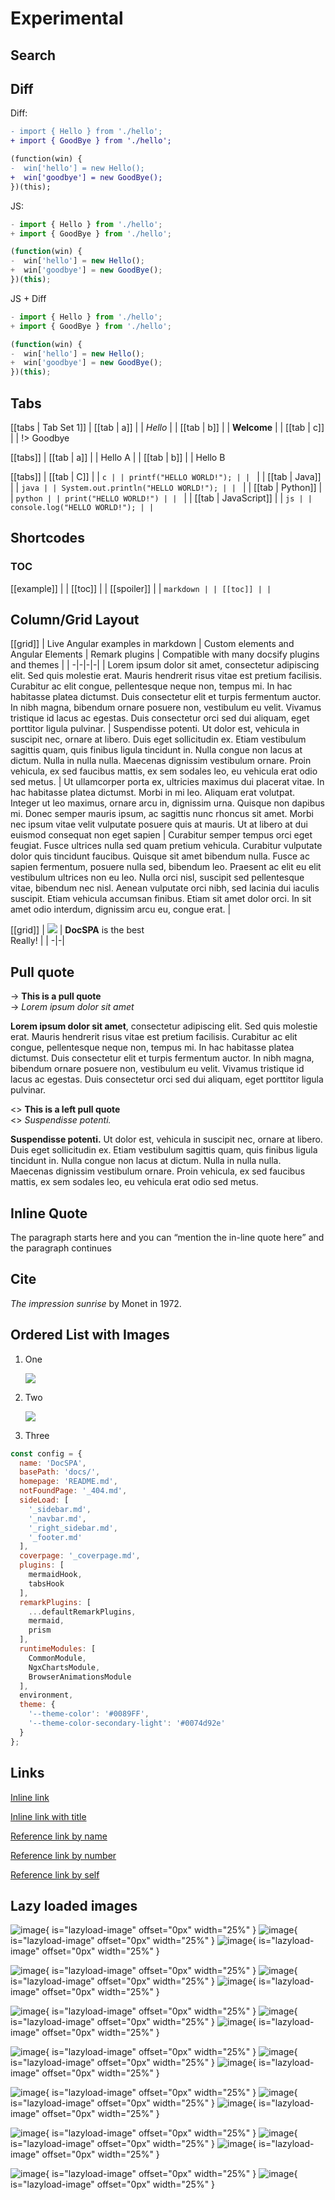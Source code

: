 # Experimental

## Search

<md-toc-search summary="SUMMARY"></md-toc-search>

## Diff

Diff:

```diff
- import { Hello } from './hello';
+ import { GoodBye } from './hello';

(function(win) {
-  win['hello'] = new Hello();
+  win['goodbye'] = new GoodBye();
})(this);
```

JS:

```js
- import { Hello } from './hello';
+ import { GoodBye } from './hello';

(function(win) {
-  win['hello'] = new Hello();
+  win['goodbye'] = new GoodBye();
})(this);
```

JS + Diff

```js { diff }
- import { Hello } from './hello';
+ import { GoodBye } from './hello';

(function(win) {
-  win['hello'] = new Hello();
+  win['goodbye'] = new GoodBye();
})(this);
```

## Tabs

[[tabs | Tab Set 1]]
| [[tab | a]]
| | *Hello*
|
| [[tab | b]]
| | **Welcome**
|
| [[tab | c]]
| | !> Goodbye

[[tabs]]
| [[tab | a]]
| | Hello A
|
| [[tab | b]]
| | Hello B

[[tabs]]
| [[tab | C]]
| | ```c
| | printf("HELLO WORLD!");
| | ```
|
| [[tab | Java]]
| | ```java
| | System.out.println("HELLO WORLD!");
| | ```
|
| [[tab | Python]]
| | ```python
| | print("HELLO WORLD!")
| | ```
|
| [[tab | JavaScript]]
| | ```js
| | console.log("HELLO WORLD!");
| | ```

## Shortcodes

### TOC

[[example]]
|
| [[toc]]
|
| [[spoiler]]
| | ```markdown
| | [[toc]]
| | ```

## Column/Grid Layout

[[grid]]
| Live Angular examples in markdown | Custom elements and Angular Elements | Remark plugins | Compatible with many docsify plugins and themes |
| -|-|-|-|
| Lorem ipsum dolor sit amet, consectetur adipiscing elit. Sed quis molestie erat. Mauris hendrerit risus vitae est pretium facilisis. Curabitur ac elit congue, pellentesque neque non, tempus mi. In hac habitasse platea dictumst. Duis consectetur elit et turpis fermentum auctor. In nibh magna, bibendum ornare posuere non, vestibulum eu velit. Vivamus tristique id lacus ac egestas. Duis consectetur orci sed dui aliquam, eget porttitor ligula pulvinar. | Suspendisse potenti. Ut dolor est, vehicula in suscipit nec, ornare at libero. Duis eget sollicitudin ex. Etiam vestibulum sagittis quam, quis finibus ligula tincidunt in. Nulla congue non lacus at dictum. Nulla in nulla nulla. Maecenas dignissim vestibulum ornare. Proin vehicula, ex sed faucibus mattis, ex sem sodales leo, eu vehicula erat odio sed metus. | Ut ullamcorper porta ex, ultricies maximus dui placerat vitae. In hac habitasse platea dictumst. Morbi in mi leo. Aliquam erat volutpat. Integer ut leo maximus, ornare arcu in, dignissim urna. Quisque non dapibus mi. Donec semper mauris ipsum, ac sagittis nunc rhoncus sit amet. Morbi nec ipsum vitae velit vulputate posuere quis at mauris. Ut at libero at dui euismod consequat non eget sapien | Curabitur semper tempus orci eget feugiat. Fusce ultrices nulla sed quam pretium vehicula. Curabitur vulputate dolor quis tincidunt faucibus. Quisque sit amet bibendum nulla. Fusce ac sapien fermentum, posuere nulla sed, bibendum leo. Praesent ac elit eu elit vestibulum ultrices non eu leo. Nulla orci nisl, suscipit sed pellentesque vitae, bibendum nec nisl. Aenean vulputate orci nibh, sed lacinia dui iaculis suscipit. Etiam vehicula accumsan finibus. Etiam sit amet dolor orci. In sit amet odio interdum, dignissim arcu eu, congue erat. |

[[grid]]
| ![](./assets/docspa_mark-only.png) | **DocSPA** is the best<br />Really! |
| -|-|

## Pull quote

-> **This is a pull quote**  
-> *Lorem ipsum dolor sit amet*

**Lorem ipsum dolor sit amet**, consectetur adipiscing elit. Sed quis molestie erat. Mauris hendrerit risus vitae est pretium facilisis. Curabitur ac elit congue, pellentesque neque non, tempus mi. In hac habitasse platea dictumst. Duis consectetur elit et turpis fermentum auctor. In nibh magna, bibendum ornare posuere non, vestibulum eu velit. Vivamus tristique id lacus ac egestas. Duis consectetur orci sed dui aliquam, eget porttitor ligula pulvinar.

<> **This is a left pull quote**  
<> *Suspendisse potenti.*

**Suspendisse potenti.** Ut dolor est, vehicula in suscipit nec, ornare at libero. Duis eget sollicitudin ex. Etiam vestibulum sagittis quam, quis finibus ligula tincidunt in. Nulla congue non lacus at dictum. Nulla in nulla nulla. Maecenas dignissim vestibulum ornare. Proin vehicula, ex sed faucibus mattis, ex sem sodales leo, eu vehicula erat odio sed metus.

<style>
blockquote.box {
  float: right;
  width: 30%;
  margin: 0.4em 0 0 20px;
  background: #ddf;
  padding: 13px;
}

blockquote.box-left {
  float: left;
  width: 30%;
  background: #ddf;
  margin: 0.4em 20px 0 0;
  padding: 13px;
  border-left: none;
  border-right: 4px solid var(--theme-color, #0074d9);
}
</style>

## Inline Quote

The paragraph starts here and you can <q>mention the in-line quote here</q> and the paragraph continues

## Cite

<cite>The impression sunrise</cite> by Monet in 1972.

## Ordered List with Images

1. One

    ![](/assets/docspa_mark-only.png)

2. Two

    ![](/assets/docspa_mark-only.png)

3. Three

```javascript { .linenos mark="13-27" }
const config = {
  name: 'DocSPA',
  basePath: 'docs/',
  homepage: 'README.md',
  notFoundPage: '_404.md',
  sideLoad: [
    '_sidebar.md',
    '_navbar.md',
    '_right_sidebar.md',
    '_footer.md'
  ],
  coverpage: '_coverpage.md',
  plugins: [
    mermaidHook,
    tabsHook
  ],
  remarkPlugins: [
    ...defaultRemarkPlugins,
    mermaid,
    prism
  ],
  runtimeModules: [
    CommonModule,
    NgxChartsModule,
    BrowserAnimationsModule
  ],
  environment,
  theme: {
    '--theme-color': '#0089FF',
    '--theme-color-secondary-light': '#0074d92e'
  }
};
```

## Links

[Inline link](content)

[Inline link with title](content "Google")

[Reference link by name][link1]

[Reference link by number][1]

[Reference link by self]

[link1]: content
[1]: content
[Reference link by self]: content

## Lazy loaded images

![image](https://1000ch.github.io/lazyload-image/assets/img/1.jpg){ is="lazyload-image" offset="0px" width="25%" }
![image](https://1000ch.github.io/lazyload-image/assets/img/2.jpg){ is="lazyload-image" offset="0px" width="25%" }
![image](https://1000ch.github.io/lazyload-image/assets/img/3.jpg){ is="lazyload-image" offset="0px" width="25%" }

<p></p>

![image](https://1000ch.github.io/lazyload-image/assets/img/4.jpg){ is="lazyload-image" offset="0px" width="25%" }
![image](https://1000ch.github.io/lazyload-image/assets/img/5.jpg){ is="lazyload-image" offset="0px" width="25%" }
![image](https://1000ch.github.io/lazyload-image/assets/img/6.jpg){ is="lazyload-image" offset="0px" width="25%" }

![image](https://1000ch.github.io/lazyload-image/assets/img/7.jpg){ is="lazyload-image" offset="0px" width="25%" }
![image](https://1000ch.github.io/lazyload-image/assets/img/8.jpg){ is="lazyload-image" offset="0px" width="25%" }
![image](https://1000ch.github.io/lazyload-image/assets/img/9.jpg){ is="lazyload-image" offset="0px" width="25%" }

![image](https://1000ch.github.io/lazyload-image/assets/img/10.jpg){ is="lazyload-image" offset="0px" width="25%" }
![image](https://1000ch.github.io/lazyload-image/assets/img/11.jpg){ is="lazyload-image" offset="0px" width="25%" }
![image](https://1000ch.github.io/lazyload-image/assets/img/12.jpg){ is="lazyload-image" offset="0px" width="25%" }

![image](https://1000ch.github.io/lazyload-image/assets/img/13.jpg){ is="lazyload-image" offset="0px" width="25%" }
![image](https://1000ch.github.io/lazyload-image/assets/img/14.jpg){ is="lazyload-image" offset="0px" width="25%" }
![image](https://1000ch.github.io/lazyload-image/assets/img/15.jpg){ is="lazyload-image" offset="0px" width="25%" }

![image](https://1000ch.github.io/lazyload-image/assets/img/16.jpg){ is="lazyload-image" offset="0px" width="25%" }
![image](https://1000ch.github.io/lazyload-image/assets/img/17.jpg){ is="lazyload-image" offset="0px" width="25%" }
![image](https://1000ch.github.io/lazyload-image/assets/img/18.jpg){ is="lazyload-image" offset="0px" width="25%" }

![image](https://1000ch.github.io/lazyload-image/assets/img/19.jpg){ is="lazyload-image" offset="0px" width="25%" }
![image](https://1000ch.github.io/lazyload-image/assets/img/20.jpg){ is="lazyload-image" offset="0px" width="25%" }

